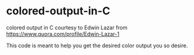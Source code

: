# colored-output-in-C
colored output in C courtesy to Edwin Lazar from https://www.quora.com/profile/Edwin-Lazar-1

This code is meant to help you get the desired color output you so desire. 


